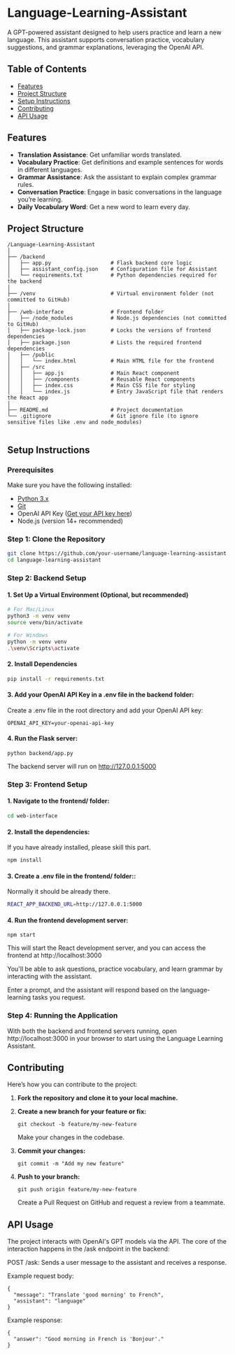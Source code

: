 # Language-Learning-Assistant

A GPT-powered assistant designed to help users practice and learn a new language. This assistant supports conversation practice, vocabulary suggestions, and grammar explanations, leveraging the OpenAI API.

## Table of Contents

- [Features](#features)
- [Project Structure](#project-structure)
- [Setup Instructions](#setup-instructions)
- [Contributing](#contributing)
- [API Usage](#api-usage)

## Features

- **Translation Assistance**: Get unfamiliar words translated.
- **Vocabulary Practice**: Get definitions and example sentences for words in different languages.
- **Grammar Assistance**: Ask the assistant to explain complex grammar rules.
- **Conversation Practice**: Engage in basic conversations in the language you’re learning.
- **Daily Vocabulary Word**: Get a new word to learn every day.

## Project Structure

```
/Language-Learning-Assistant
│
├── /backend
│   ├── app.py                   # Flask backend core logic
│   ├── assistant_config.json    # Configuration file for Assistant
│   └── requirements.txt         # Python dependencies required for the backend
│
├── /venv                        # Virtual environment folder (not committed to GitHub)
│
├── /web-interface               # Frontend folder
│   ├── /node_modules            # Node.js dependencies (not committed to GitHub)
│   ├── package-lock.json        # Locks the versions of frontend dependencies
│   ├── package.json             # Lists the required frontend dependencies
│   ├── /public
│   │   └── index.html           # Main HTML file for the frontend
│   ├── /src
│   │   ├── app.js               # Main React component
│   │   ├── /components          # Reusable React components
│   │   ├── index.css            # Main CSS file for styling
│   │   └── index.js             # Entry JavaScript file that renders the React app
│
├── README.md                    # Project documentation
└── .gitignore                   # Git ignore file (to ignore sensitive files like .env and node_modules)


```

## Setup Instructions

### Prerequisites

Make sure you have the following installed:

- [Python 3.x](https://www.python.org/downloads/)
- [Git](https://git-scm.com/)
- OpenAI API Key ([Get your API key here](https://platform.openai.com/account/api-keys))
- Node.js (version 14+ recommended)

### Step 1: Clone the Repository

```bash
git clone https://github.com/your-username/language-learning-assistant.git
cd language-learning-assistant
```

### Step 2: Backend Setup

#### 1. Set Up a Virtual Environment (Optional, but recommended)

```bash
# For Mac/Linux
python3 -m venv venv
source venv/bin/activate

# For Windows
python -m venv venv
.\venv\Scripts\activate
```

#### 2. Install Dependencies

```bash
pip install -r requirements.txt
```

#### 3. Add your OpenAI API Key in a .env file in the backend folder:

Create a .env file in the root directory and add your OpenAI API key:

```
OPENAI_API_KEY=your-openai-api-key
```

#### 4. Run the Flask server:

```
python backend/app.py
```

The backend server will run on http://127.0.0.1:5000

### Step 3: Frontend Setup

#### 1. Navigate to the frontend/ folder:

```bash
cd web-interface
```

#### 2. Install the dependencies:

If you have already installed, please skill this part.

```bash
npm install
```

#### 3. Create a .env file in the frontend/ folder::

Normally it should be already there.

```bash
REACT_APP_BACKEND_URL=http://127.0.0.1:5000
```

#### 4. Run the frontend development server:

```
npm start

```

This will start the React development server, and you can access the frontend at http://localhost:3000

You'll be able to ask questions, practice vocabulary, and learn grammar by interacting with the assistant.

Enter a prompt, and the assistant will respond based on the language-learning tasks you request.

### Step 4: Running the Application

With both the backend and frontend servers running, open http://localhost:3000 in your browser to start using the Language Learning Assistant.

## Contributing

Here’s how you can contribute to the project:

1. **Fork the repository and clone it to your local machine.**

2. **Create a new branch for your feature or fix:**

   ```
   git checkout -b feature/my-new-feature
   ```

   Make your changes in the codebase.

3. **Commit your changes:**

   ```
   git commit -m "Add my new feature"
   ```

4. **Push to your branch:**

   ```
   git push origin feature/my-new-feature
   ```

   Create a Pull Request on GitHub and request a review from a teammate.

## API Usage

The project interacts with OpenAI's GPT models via the API. The core of the interaction happens in the /ask endpoint in the backend:

POST /ask: Sends a user message to the assistant and receives a response.

Example request body:

```
{
  "message": "Translate 'good morning' to French",
  "assistant": "language"
}
```

Example response:

```
{
  "answer": "Good morning in French is 'Bonjour'."
}

```
